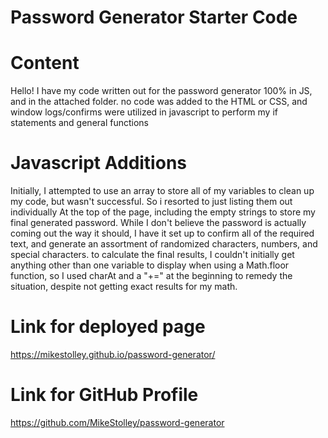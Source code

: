 # Password Generator Starter Code

# Content
Hello! I have my code written out for the password generator 100% in JS, and in the attached folder. no code was added to the HTML or CSS, and window logs/confirms were utilized in javascript to perform my if statements and general functions

# Javascript Additions
Initially, I attempted to use an array to store all of my variables to clean up my code, but wasn't successful. So i resorted to just listing them out individually At the top of the page, including the empty strings to store my final generated password. While I don't believe the password is actually coming out the way it should, I have it set up to confirm all of the required text, and generate an assortment of randomized characters, numbers, and special characters. to calculate the final results, I couldn't initially get anything other than one variable to display when using a Math.floor function, so I used charAt and a "+=" at the beginning to remedy the situation, despite not getting exact results for my math.

# Link for deployed page
https://mikestolley.github.io/password-generator/


# Link for GitHub Profile
https://github.com/MikeStolley/password-generator
